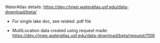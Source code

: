 WaterAtlas details:
https://dev.chnep.wateratlas.usf.edu/data-download/beta/

* For single lake doc, see related .pdf file

* MultiLocation data created using request made:
https://dev.chnep.wateratlas.usf.edu/data-download/beta/request/1106
